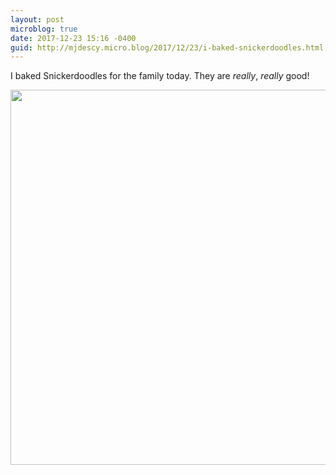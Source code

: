 ```yaml
---
layout: post
microblog: true
date: 2017-12-23 15:16 -0400
guid: http://mjdescy.micro.blog/2017/12/23/i-baked-snickerdoodles.html
---
```

I baked Snickerdoodles for the family today. They are _really_, _really_ good!

<img src="http://mjdescy.micro.blog/uploads/2017/fceeaa5b75.jpg" width="600" height="600" />
